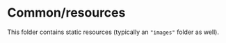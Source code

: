 # Common/resources

This folder contains static resources (typically an `"images"` folder as well).
